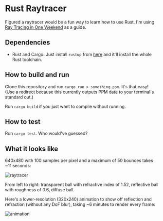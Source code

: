 # Rust Raytracer

Figured a raytracer would be a fun way to learn how to use Rust.
I'm using [Ray Tracing in One Weekend](https://raytracing.github.io/books/RayTracingInOneWeekend.html) as a guide.

## Dependencies
* Rust and Cargo. Just install `rustup` from [here](https://www.rust-lang.org/tools/install) and it'll install the whole Rust toolchain.

## How to build and run
Clone this repository and run `cargo run > something.ppm`.
It's that easy!
(Use a redirect because this currently outputs PPM data to your terminal's standard out.)

Run `cargo build` if you just want to compile without running.

## How to test
Run `cargo test`.
Who would've guessed?

## What it looks like

640x480 with 100 samples per pixel and a maximum of 50 bounces takes ~11 seconds:

![raytracer](https://user-images.githubusercontent.com/30734384/94325480-95067280-ff6c-11ea-9a51-5563a16be795.png)

From left to right: transparent ball with refractive index of 1.52, reflective ball with roughness of 0.6, diffuse ball.

Here's a lower-resolution (320x240) animation to show off reflection and refraction (without any DoF blur), taking ~6 minutes to render every frame:

![animation](https://user-images.githubusercontent.com/30734384/94319968-cf1a4900-ff59-11ea-9b2c-234b353027eb.gif)
